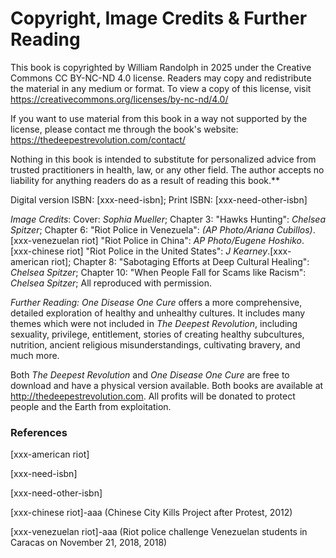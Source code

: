 # Copyright, Image Credits & Further Reading

This book is copyrighted by William Randolph in 2025 under the Creative Commons CC BY-NC-ND 4.0 license. Readers may copy and redistribute the material in any medium or format. To view a copy of this license, visit https://creativecommons.org/licenses/by-nc-nd/4.0/

If you want to use material from this book in a way not supported by the license, please contact me through the book's website: https://thedeepestrevolution.com/contact/

Nothing in this book is intended to substitute for personalized advice from trusted practitioners in health, law, or any other field. The author accepts no liability for anything readers do as a result of reading this book.**

Digital version ISBN: [xxx-need-isbn]; Print ISBN: [xxx-need-other-isbn]

_Image Credits_: Cover: _Sophia Mueller_; Chapter 3: "Hawks Hunting": _Chelsea Spitzer_; Chapter 6: "Riot Police in Venezuela": _(AP Photo/Ariana Cubillos)_.[xxx-venezuelan riot] "Riot Police in China": _AP Photo/Eugene Hoshiko_.[xxx-chinese riot] "Riot Police in the United States": _J Kearney_.[xxx-american riot];  Chapter 8: "Sabotaging Efforts at Deep Cultural Healing": _Chelsea Spitzer_; Chapter 10: "When People Fall for Scams like Racism": _Chelsea Spitzer_; All reproduced with permission.

_Further Reading:_ _One Disease One Cure_ offers a more comprehensive, detailed exploration of healthy and unhealthy cultures. It includes many themes which were not included in _The Deepest Revolution_, including sexuality, privilege, entitlement, stories of creating healthy subcultures, nutrition, ancient religious misunderstandings, cultivating bravery, and much more.

Both _The Deepest Revolution_ and _One Disease One Cure_ are free to download and have a physical version available. Both books are available at http://thedeepestrevolution.com. All profits will be donated to protect people and the Earth from exploitation.

### References

[xxx-american riot]

[xxx-need-isbn]

[xxx-need-other-isbn]

[xxx-chinese riot]-aaa (Chinese City Kills Project after Protest, 2012)

[xxx-venezuelan riot]-aaa (Riot police challenge Venezuelan students in Caracas on November 21, 2018, 2018)